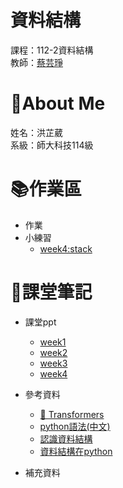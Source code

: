 # 資料結構
課程：112-2資料結構  
教師：[蔡芸琤](https://github.com/pecu?tab=repositories)
# :sheep:About Me
姓名：洪芷葳  
系級：師大科技114級
# :books:作業區
+ 作業
+ 小練習
    +  [week4:stack](https://github.com/WeiweiHung/DS/blob/main/week4_practice.ipynb)
# :closed_book:課堂筆記
+ 課堂ppt  
    +  [week1](https://docs.google.com/presentation/d/1XHngMihySFJdtavwBlt0JdG-9lrJmFY4-YDZOrP1eQU/edit#slide=id.p)
    +  [week2](https://docs.google.com/presentation/d/1wX0zNiCGibklyF9yY145saurS7IyRvZY9_JwT1LnBas/edit#slide=id.p)
    +  [week3](https://docs.google.com/presentation/d/1E356joF2_dOmema7ki1Fh5rJ2l87XD-QU7xwpk_cbTY/edit#slide=id.p)
    +  [week4](https://docs.google.com/presentation/d/1vwAhugIA8sGYY335p7dOT2ksgsXzp9ofk44BS7vOpy4/edit#slide=id.p)

+ 參考資料
    +  [🤗 Transformers](https://huggingface.co/docs/transformers/installation)
    +  [python語法(中文)](https://www.runoob.com/python/python-tutorial.html)
    +  [認識資料結構](https://hackmd.io/@howkii-studio/apcs_overview/https%3A%2F%2Fhackmd.io%2F%40howkii-studio%2Fdata_structure#%E8%AA%8D%E8%AD%98%E8%B3%87%E6%96%99%E7%B5%90%E6%A7%8B)
    +  [資料結構在python](https://docs.python.org/zh-tw/3/tutorial/datastructures.html#using-lists-as-stacks)
+ 補充資料
    
